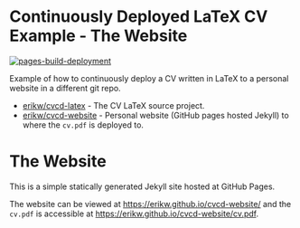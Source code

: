 # Continuously Deployed LaTeX CV Example - The Website
[![pages-build-deployment](https://github.com/erikw/cvcd-website/actions/workflows/pages/pages-build-deployment/badge.svg)](https://github.com/erikw/cvcd-website/actions/workflows/pages/pages-build-deployment)

Example of how to continuously deploy a CV written in LaTeX to a personal website in a different git repo.

* [erikw/cvcd-latex](https://github.com/erikw/cvcd-latex) - The CV LaTeX source project. 
* [erikw/cvcd-website](https://github.com/erikw/cvcd-website) - Personal website (GitHub pages hosted Jekyll) to where the `cv.pdf` is deployed to.

# The Website
This is a simple statically generated Jekyll site hosted at GitHub Pages.

The website can be viewed at https://erikw.github.io/cvcd-website/ and the `cv.pdf` is accessible at https://erikw.github.io/cvcd-website/cv.pdf.
